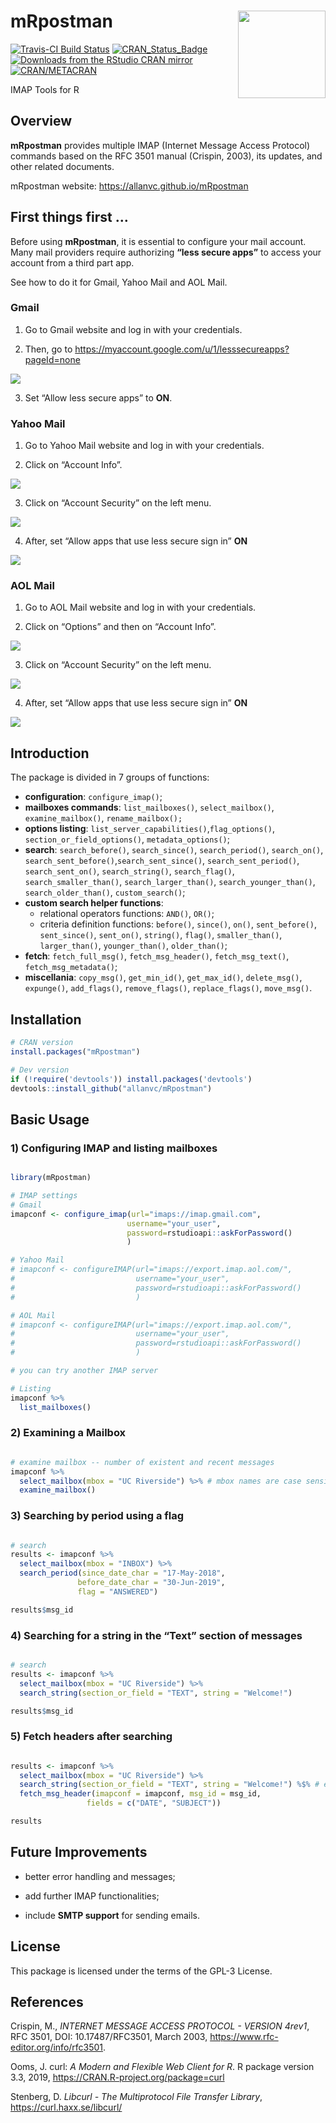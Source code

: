 
<!-- This document must be rendered in RStudio using the option "knitr with parameters" or rmarkdown::render("MyDocument.Rmd", params = list(password = "my_password"))-->

<!-- README.md is generated from README.Rmd. Please edit .Rmd file -->

# mRpostman <img src="man/figures/logo.png" align="right" width="140" />

<!-- # mRpostman <img src="man/figures/logo.png" align="right" /> -->

<!-- [![Downloads](http://cranlogs.r-pkg.org/badges/mRpostman?color=brightgreen)](http://www.r-pkg.org/pkg/mRpostman) -->

<!-- one space after links to display badges side by side -->

[![Travis-CI Build
Status](https://travis-ci.org/allanvc/mRpostman.svg?branch=master)](https://travis-ci.org/allanvc/mRpostman)
[![CRAN\_Status\_Badge](https://www.r-pkg.org/badges/version/mRpostman)](https://cran.r-project.org/package=mRpostman)
[![Downloads from the RStudio CRAN
mirror](https://cranlogs.r-pkg.org/badges/mRpostman)](https://cran.r-project.org/package=mRpostman)
[![CRAN/METACRAN](https://img.shields.io/cran/l/mRpostman)](https://opensource.org/licenses/GPL-3.0)

IMAP Tools for R

## Overview

**mRpostman** provides multiple IMAP (Internet Message Access Protocol)
commands based on the RFC 3501 manual (Crispin, 2003), its updates, and
other related documents.

mRpostman website: <https://allanvc.github.io/mRpostman>

## First things first …

Before using **mRpostman**, it is essential to configure your mail
account. Many mail providers require authorizing **“less secure apps”**
to access your account from a third part app.

See how to do it for Gmail, Yahoo Mail and AOL Mail.

### Gmail

1)  Go to Gmail website and log in with your credentials.

2)  Then, go to
    <https://myaccount.google.com/u/1/lesssecureapps?pageId=none>

<img src="man/figures/gmail1.png">

3)  Set “Allow less secure apps” to **ON**.

### Yahoo Mail

1)  Go to Yahoo Mail website and log in with your credentials.

2)  Click on “Account Info”.

<img src="man/figures/yahoo1.png">

3)  Click on “Account Security” on the left menu.

<img src="man/figures/yahoo2.png">

4)  After, set “Allow apps that use less secure sign in” **ON**

<img src="man/figures/yahoo3.png">

### AOL Mail

1)  Go to AOL Mail website and log in with your credentials.

2)  Click on “Options” and then on “Account Info”.

<img src="man/figures/aol1.png">

3)  Click on “Account Security” on the left menu.

<img src="man/figures/aol2.png">

4)  After, set “Allow apps that use less secure sign in” **ON**

<img src="man/figures/aol3.png">

## Introduction

The package is divided in 7 groups of functions:

  - **configuration**: `configure_imap()`;
  - **mailboxes commands**: `list_mailboxes()`, `select_mailbox()`,
    `examine_mailbox()`, `rename_mailbox();`
  - **options listing**: `list_server_capabilities()`,`flag_options()`,
    `section_or_field_options()`, `metadata_options()`;
  - **search**: `search_before()`, `search_since()`, `search_period()`,
    `search_on()`, `search_sent_before()`,`search_sent_since()`,
    `search_sent_period()`, `search_sent_on()`, `search_string()`,
    `search_flag()`, `search_smaller_than()`, `search_larger_than()`,
    `search_younger_than()`, `search_older_than()`, `custom_search()`;
  - **custom search helper functions**:
      - relational operators functions: `AND()`, `OR()`;
      - criteria definition functions: `before()`, `since()`, `on()`,
        `sent_before()`, `sent_since()`, `sent_on()`, `string()`,
        `flag()`, `smaller_than()`, `larger_than()`, `younger_than()`,
        `older_than()`;
  - **fetch**: `fetch_full_msg()`, `fetch_msg_header()`,
    `fetch_msg_text()`, `fetch_msg_metadata()`;
  - **miscellania**: `copy_msg()`, `get_min_id()`, `get_max_id()`,
    `delete_msg()`, `expunge()`, `add_flags()`, `remove_flags()`,
    `replace_flags()`, `move_msg()`.

## Installation

``` r
# CRAN version
install.packages("mRpostman")

# Dev version
if (!require('devtools')) install.packages('devtools')
devtools::install_github("allanvc/mRpostman")
```

## Basic Usage

### 1\) Configuring IMAP and listing mailboxes

``` r

library(mRpostman)

# IMAP settings
# Gmail
imapconf <- configure_imap(url="imaps://imap.gmail.com",
                          username="your_user",
                          password=rstudioapi::askForPassword()
                          )

# Yahoo Mail
# imapconf <- configureIMAP(url="imaps://export.imap.aol.com/",
#                           username="your_user",
#                           password=rstudioapi::askForPassword()
#                           )

# AOL Mail
# imapconf <- configureIMAP(url="imaps://export.imap.aol.com/",
#                           username="your_user",
#                           password=rstudioapi::askForPassword()
#                           )

# you can try another IMAP server

# Listing
imapconf %>%
  list_mailboxes()
```

### 2\) Examining a Mailbox

``` r

# examine mailbox -- number of existent and recent messages
imapconf %>%
  select_mailbox(mbox = "UC Riverside") %>% # mbox names are case sensitive
  examine_mailbox()
```

### 3\) Searching by period using a flag

``` r

# search
results <- imapconf %>%
  select_mailbox(mbox = "INBOX") %>%
  search_period(since_date_char = "17-May-2018",
               before_date_char = "30-Jun-2019",
               flag = "ANSWERED")

results$msg_id
```

### 4\) Searching for a string in the “Text” section of messages

``` r

# search
results <- imapconf %>%
  select_mailbox(mbox = "UC Riverside") %>%
  search_string(section_or_field = "TEXT", string = "Welcome!")

results$msg_id
```

### 5\) Fetch headers after searching

``` r

results <- imapconf %>%
  select_mailbox(mbox = "UC Riverside") %>%
  search_string(section_or_field = "TEXT", string = "Welcome!") %$% # exposition pipe, not %>%!!
  fetch_msg_header(imapconf = imapconf, msg_id = msg_id, 
                 fields = c("DATE", "SUBJECT"))

results
```

## Future Improvements

  - better error handling and messages;

  - add further IMAP functionalities;

  - include **SMTP support** for sending emails.

## License

This package is licensed under the terms of the GPL-3 License.

## References

Crispin, M., *INTERNET MESSAGE ACCESS PROTOCOL - VERSION 4rev1*, RFC
3501, DOI: 10.17487/RFC3501, March 2003,
<https://www.rfc-editor.org/info/rfc3501>.

Ooms, J. curl: *A Modern and Flexible Web Client for R*. R package
version 3.3, 2019, <https://CRAN.R-project.org/package=curl>

Stenberg, D. *Libcurl - The Multiprotocol File Transfer Library*,
<https://curl.haxx.se/libcurl/>
